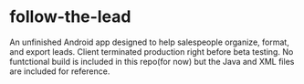 # follow-the-lead
An unfinished Android app designed to help salespeople organize, format, and export leads. Client terminated production right before beta testing. No funtctional build is included in this repo(for now) but the Java and XML files are included for reference.
